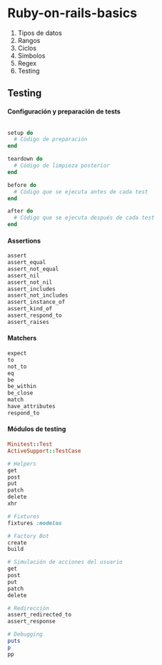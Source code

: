 # Ruby-on-rails-basics
1. Tipos de datos
2. Rangos
3. Ciclos
4. Simbolos
5. Regex
6. Testing

## Testing
#### Configuración y preparación de tests
```rb

setup do
  # Código de preparación
end

teardown do
  # Código de limpieza posterior
end

before do
  # Código que se ejecuta antes de cada test
end

after do
  # Código que se ejecuta después de cada test
end
```

#### Assertions
```rb
assert
assert_equal
assert_not_equal
assert_nil
assert_not_nil
assert_includes
assert_not_includes
assert_instance_of
assert_kind_of
assert_respond_to
assert_raises
```
#### Matchers
```rb
expect
to
not_to
eq
be
be_within
be_close
match
have_attributes
respond_to
```
#### Módulos de testing
```rb
Minitest::Test
ActiveSupport::TestCase

# Helpers
get
post
put
patch
delete
xhr

# Fixtures
fixtures :modelos

# Factory Bot
create
build

# Simulación de acciones del usuario
get
post
put
patch
delete

# Redirección
assert_redirected_to
assert_response

# Debugging
puts
p
pp
```
